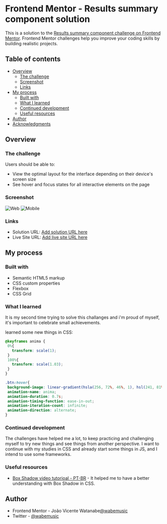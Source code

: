 # Frontend Mentor - Results summary component solution

This is a solution to the [Results summary component challenge on Frontend Mentor](https://www.frontendmentor.io/challenges/results-summary-component-CE_K6s0maV). Frontend Mentor challenges help you improve your coding skills by building realistic projects. 
## Table of contents

- [Overview](#overview)
  - [The challenge](#the-challenge)
  - [Screenshot](#screenshot)
  - [Links](#links)
- [My process](#my-process)
  - [Built with](#built-with)
  - [What I learned](#what-i-learned)
  - [Continued development](#continued-development)
  - [Useful resources](#useful-resources)
- [Author](#author)
- [Acknowledgments](#acknowledgments)

## Overview

### The challenge

Users should be able to:

- View the optimal layout for the interface depending on their device's screen size
- See hover and focus states for all interactive elements on the page

### Screenshot

![Web](./assets/screenshots/web.gif)
![Mobile](./assets/screenshots/mobile.gif)


### Links

- Solution URL: [Add solution URL here](https://your-solution-url.com)
- Live Site URL: [Add live site URL here](https://your-live-site-url.com)


## My process

### Built with

- Semantic HTML5 markup
- CSS custom properties
- Flexbox
- CSS Grid

### What I learned
 It is my second time trying to solve this challanges and i'm proud of myself, it's important to celebrate small achievements.

 learned some new things in CSS:
 ```css
@keyframes anima {
  0%{
    transform: scale(1);
  }
  100%{
    transform: scale(1.03);
  }
}

.btn:hover{
  background-image: linear-gradient(hsla(256, 72%, 46%, 1), hsl(241, 81%, 54%));
  animation-name: anima;
  animation-duration: 0.7s;
  animation-timing-function: ease-in-out;
  animation-iteration-count: infinite;
  animation-direction: alternate;
}

```
 
### Continued development
The challenges have helped me a lot, to keep practicing and challenging myself to try new things and see things from another perspective.
I want to continue with my studies in CSS and already start some things in JS, and I intend to use some frameworks.

### Useful resources

- [Box Shadow video tutorioal - PT-BR](https://www.youtube.com/watch?v=xrftarUZl44&t=302s&ab_channel=dpw) - It helped me to have a better understanding with Box Shadow in CSS.

## Author

- Frontend Mentor - João Vicente Watanabe[@wabemusic](https://www.frontendmentor.io/profile/wabemusic)
- Twitter - [@wabemusic](https://www.twitter.com/wabemusic)
